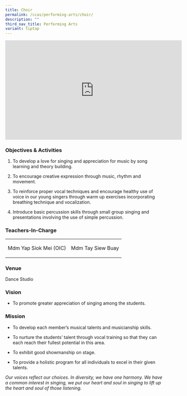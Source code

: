 ```yaml
---
title: Choir
permalink: /ccas/performing-arts/choir/
description: ""
third_nav_title: Performing Arts
variant: tiptap
---
```

<div class="iframe-wrapper">
<iframe height="315" width="560" allowfullscreen="true" frameborder="0" src="https://www.youtube.com/embed/Etr2Qa-71sA?si=8QG5ZSMFgBJfyT9Q"></iframe>
</div>
<h3>Objectives &amp; Activities</h3>
<ol data-tight="true" class="tight">
<li>
<p>To develop a love for singing and appreciation for music by song learning
and theory building.</p>
</li>
<li>
<p>To encourage creative expression through music, rhythm and movement.</p>
</li>
<li>
<p>To reinforce proper vocal techniques and encourage healthy use of voice
in our young singers through warm up exercises incorporating breathing
technique and vocalization.</p>
</li>
<li>
<p>Introduce basic percussion skills through small group singing and presentations
involving the use of simple percussion.</p>
</li>
</ol>
<h3>Teachers-In-Charge</h3>
<table style="minWidth: 50px">
<colgroup>
<col>
<col>
</colgroup>
<tbody>
<tr>
<td rowspan="1" colspan="1">
<p>Mdm Yap Siok Mei (OIC)</p>
</td>
<td rowspan="1" colspan="1">
<p>Mdm Tay Siew Buay</p>
</td>
</tr>
</tbody>
</table>
<p></p>
<h3>Venue</h3>
<p>Dance Studio</p>
<h3>Vision</h3>
<ul data-tight="true" class="tight">
<li>
<p>To promote greater appreciation of singing among the students.</p>
</li>
</ul>
<h3>Mission</h3>
<ul data-tight="true" class="tight">
<li>
<p>To develop each member’s musical talents and musicianship skills.</p>
</li>
<li>
<p>To nurture the students’ talent through vocal training so that they can
each reach their fullest potential in this area.</p>
</li>
<li>
<p>To exhibit good showmanship on stage.</p>
</li>
<li>
<p>To provide a holistic program for all individuals to excel in their given
talents.</p>
</li>
</ul>
<p><em>Our voices reflect our choices. In diversity, we have one harmony. We have a common interest in singing, we put our heart and soul in singing to lift up the heart and soul of those listening.</em>
</p>